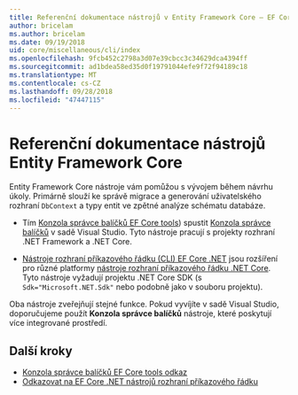 ```yaml
---
title: Referenční dokumentace nástrojů v Entity Framework Core – EF Core
author: bricelam
ms.author: bricelam
ms.date: 09/19/2018
uid: core/miscellaneous/cli/index
ms.openlocfilehash: 9fcb452c2798a3d07e39cbcc3c34629dca4394ff
ms.sourcegitcommit: ad1bdea58ed35d0f19791044efe9f72f94189c18
ms.translationtype: MT
ms.contentlocale: cs-CZ
ms.lasthandoff: 09/28/2018
ms.locfileid: "47447115"
---
```

# <a name="entity-framework-core-tools-reference"></a>Referenční dokumentace nástrojů Entity Framework Core

Entity Framework Core nástroje vám pomůžou s vývojem během návrhu úkoly. Primárně slouží ke správě migrace a generování uživatelského rozhraní `DbContext` a typy entit ve zpětné analýze schématu databáze.

* Tím [Konzola správce balíčků EF Core tools](powershell.md)) spustit [Konzola správce balíčků](https://docs.microsoft.com/nuget/tools/package-manager-console) v sadě Visual Studio. Tyto nástroje pracují s projekty rozhraní .NET Framework a .NET Core.

* [Nástroje rozhraní příkazového řádku (CLI) EF Core .NET](dotnet.md) jsou rozšíření pro různé platformy [nástroje rozhraní příkazového řádku .NET Core](https://docs.microsoft.com/dotnet/core/tools/). Tyto nástroje vyžadují projektu .NET Core SDK (s `Sdk="Microsoft.NET.Sdk"` nebo podobně jako v souboru projektu).

Oba nástroje zveřejňují stejné funkce. Pokud vyvíjíte v sadě Visual Studio, doporučujeme použít **Konzola správce balíčků** nástroje, které poskytují více integrované prostředí.

## <a name="next-steps"></a>Další kroky

* [Konzola správce balíčků EF Core tools odkaz](powershell.md)
* [Odkazovat na EF Core .NET nástrojů rozhraní příkazového řádku](dotnet.md)